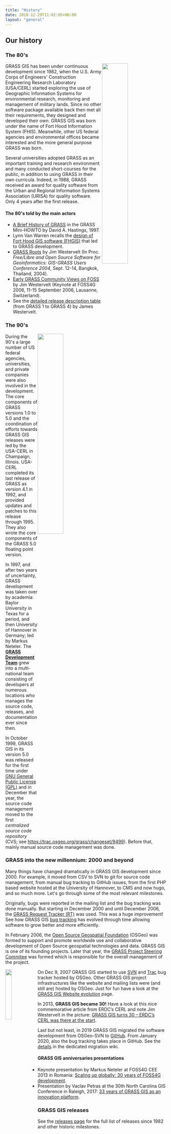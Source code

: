 ```yaml
---
title: "History"
date: 2018-12-29T11:02:05+06:00
layout: "general"
---
```


## Our history

### The 80's

<a href="https://av.tib.eu/media/12963" target="_blank"><img src="/images/gallery/marketing/grass_movie_CERL_1987.png" width="40%" alt="" style="float:right"></a>

GRASS GIS has been under continuous development since 1982, when the U.S. Army
Corps of Engineers' Construction Engineering Research Laboratory (USA/CERL)
started exploring the use of Geographic Information Systems for environmental
research, monitoring and management of military lands. Since no other software
package available back then met all their requirements, they designed and 
developed their own. GRASS GIS was born under the name of Fort Hood 
Information System (FHIS). Meanwhile, other US federal agencies and environmental 
offices became interested and the more general purpose GRASS was born. 

Several universities adopted GRASS as an important training and research 
environment and many conducted short-courses for the public, in addition 
to using GRASS in their own curricula. Indeed, in 1988, GRASS received an
award for quality software from the Urban and Regional Information 
Systems Association (URISA) for quality software. Only 4 years after 
the first release.

#### The 80's told by the main actors

<ul id="links" class="version">
 <li>
 <a href="https://tldp.org/HOWTO/GIS-GRASS/history.html" target="_blank">A Brief History of GRASS</a> in the GRASS Mini-HOWTO by David A. Hastings, 1997.
 </li>
 <li>Lynn Van Warren recalls the <a href="/about/history/van-warren-notes" target="_blank">design of Fort Hood GIS software (FHGIS)</a> that led to GRASS development.
 </li>
 <li><a href="/files/westervelt2004_GRASS_roots.pdf" target="_blank">GRASS Roots</a> by Jim Westervelt (In Proc. <em>Free/Libre and Open Source Software for Geoinformatics: GIS-GRASS Users Conference 2004</em>, Sept. 12-14, Bangkok, Thailand, 2004).
 </li>
 <li><a href="http://2006.foss4g.org/contributionDisplay7563.html?contribId=214&amp;sessionId=54&amp;confId=1" target="_blank">Early GRASS Community Views on FOSS</a> by Jim Westervelt (Keynote at FOSS4G 2006, 11-15 September 2006, Lausanne, Switzerland).
 </li>
 <li>See the <a href="https://grass.osgeo.org/grass41/grass1to4history.html" target="_blank">detailed release description table</a> (from GRASS 1 to GRASS 4) by James Westervelt.
 </li>
</ul>

### The 90's

<img src="/images/gallery/community/1990_shapiro_westervelt_goran.png" width="40%" alt="" style="float:right">

During the 90's a large number of US federal agencies, universities, and 
private companies were also involved in the development. 
The core components of GRASS versions 1.0 to 5.0 and the coordination of
efforts towards GRASS GIS releases were led by the USA-CERL in Champaign,
Illinois. USA-CERL completed its last release of GRASS as version 4.1 in 1992,
and provided updates and patches to this release through 1995. They also 
wrote the core components of the GRASS 5.0 floating point version. 

In 1997, and after two years of uncertainty, GRASS development was taken 
over by academia: Baylor University in Texas for a period, and then University 
of Hannover in Germany; led by Markus Neteler. The 
[**GRASS Development Team**](https://grasswiki.osgeo.org/wiki/Team)
grew into a multi-national team consisting of developers at numerous locations
who manages the source code, releases, and documentation ever since then.

In October 1999, GRASS GIS in its version 5.0 was released for the first time 
under [GNU General Public License (GPL)](/about/history/gnu-release) and in 
December that year, the source code management moved to the 
first *centralized source code repository*  
(CVS; see https://trac.osgeo.org/grass/changeset/9499). Before that,
mainly manual source code management was done.

### GRASS into the new millennium: 2000 and beyond

Many things have changed dramatically in GRASS GIS development 
since 2000. For example, it moved from CSV to SVN to git for
source code management, from manual bug tracking to GitHub issues,
from the first PHP based website hosted at the University of Hannover, 
to CMS and now hugo, and so much more. Let's go through some
of the most relevant milestones.

Originally, bugs were reported in the mailing list and the bug 
tracking was done manually. But starting in December 2000 and 
until December 2006, the 
[GRASS Request Tracker (RT)](https://web.archive.org/web/20070630161517/http://intevation.de/rt/webrt?q_status=open&amp;q_queue=grass)
was used. This was a huge improvement! 
See how GRASS GIS [bug tracking](https://grasswiki.osgeo.org/wiki/Bug_tracking)
has evolved through time allowing software to grow better and 
more efficiently.

In February 2006, the [Open Source Geospatial Foundation](https://www.osgeo.org/)
(OSGeo) was formed to support and promote worldwide use and
collaborative development of Open Source geospatial technologies and data. 
GRASS GIS is one of its founding projects. Later that year, the 
[GRASS Project Steering Commitee](https://grasswiki.osgeo.org/wiki/PSC)
was formed which is responsible for the overall management of the project. 

<img src="/images/logos/30-years-grass-gis-logo-black-300px.png" width="20%" alt="" style="float:left">

On Dec 9, 2007 GRASS GIS started to use 
[SVN](https://grasswiki.osgeo.org/wiki/GRASS_Migration_to_OSGeo) 
and [Trac](https://trac.osgeo.org/grass) bug tracker hosted by 
OSGeo. Other GRASS GIS project infrastructures like the website and mailing 
lists were (and still are) hosted by OSGeo. Just for fun have a look
at the [GRASS GIS Website evolution](/about/history/web-evolution) page.

In 2013, **GRASS GIS became 30!** Have a look at this nice commemorative article
from ERDC’s CERL and note Jim Westervelt in the picture: 
[GRASS GIS turns 30 – ERDC’s CERL was there at the start](http://www.erdc.usace.army.mil/Media/News-Stories/Article/476565/grass-gis-turns-30-erdcs-cerl-was-there-at-the-start/).

Last but not least, in 2019 GRASS GIS migrated the software development 
from OSGeo-SVN to [GitHub](https://github.com/OSGeo/grass). From January 2020,
also the bug tracking takes place in GitHub. 
See the [details](https://trac.osgeo.org/grass/wiki/GitMigration) in the 
dedicated migration wiki.

#### GRASS GIS anniversaries presentations
 
<ul id="links" class="version">
 <li>Keynote presentation by Markus Neteler at FOSS4G CEE 2013 in Romania: 
 <a href="https://www.slideshare.net/markusN/scaling-up-globally-30-years-of-foss4g-development-keynote-at-foss4gcee-2013-romania" target=""_blank">Scaling up globally: 30 years of FOSS4G development</a>.</li>
 <li>Presentation by Vaclav Petras at the 30th North Carolina GIS Conference in Raleigh, 2017: <a href="https://ncsu-geoforall-lab.github.io/grass-as-a-platform/ncgis2017.html#/" target="_blank">33 years of GRASS GIS as an innovation platform</a>.</li>
</ul>

### GRASS GIS releases

See the [releases page](/about/history/releases) for the full list of releases
since 1982 and other historic milestones. 
